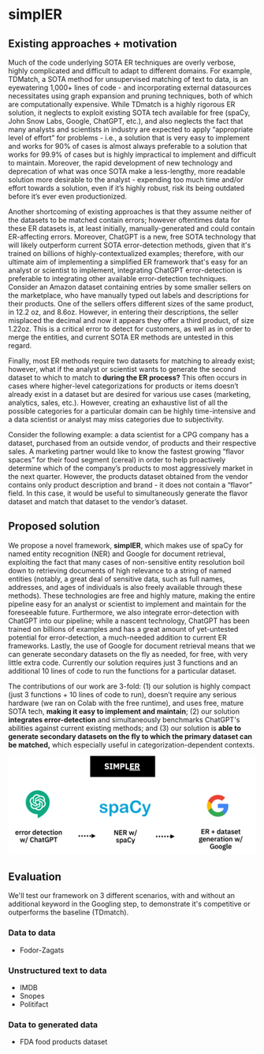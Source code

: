# simplER

## Existing approaches + motivation
Much of the code underlying SOTA ER techniques are overly verbose, highly complicated and difficult to adapt to different domains. For example, TDMatch, a SOTA method for unsupervised matching of text to data, is an eyewatering 1,000+ lines of code - and incorporating external datasources necessitates using graph expansion and pruning techniques, both of which are computationally expensive. While TDmatch is a highly rigorous ER solution, it neglects to exploit existing SOTA tech available for free (spaCy, John Snow Labs, Google, ChatGPT, etc.), and also neglects the fact that many analysts and scientists in industry are expected to apply “appropriate level of effort” for problems - i.e., a solution that is very easy to implement and works for 90% of cases is almost always preferable to a solution that works for 99.9% of cases but is highly impractical to implement and difficult to maintain. Moreover, the rapid development of new technology and deprecation of what was once SOTA make a less-lengthy, more readable solution more desirable to the analyst - expending too much time and/or effort towards a solution, even if it’s highly robust, risk its being outdated before it’s ever even productionized.

Another shortcoming of existing approaches is that they assume neither of the datasets to be matched contain errors; however oftentimes data for these ER datasets is, at least initially, manually-generated and could contain ER-affecting errors. Moreover, ChatGPT is a new, free SOTA technology that will likely outperform current SOTA error-detection methods, given that it's trained on billions of highly-contextualized examples; therefore, with our ultimate aim of implementing a simplified ER framework that's easy for an analyst or scientist to implement, integrating ChatGPT error-detection is preferable to integrating other available error-detection techniques. Consider an Amazon dataset containing entries by some smaller sellers on the marketplace, who have manually typed out labels and descriptions for their products. One of the sellers offers different sizes of the same product, in 12.2 oz, and 8.6oz. However, in entering their descriptions, the seller misplaced the decimal and now it appears they offer a third product, of size 1.22oz. This is a critical error to detect for customers, as well as in order to merge the entities, and current SOTA ER methods are untested in this regard.

Finally, most ER methods require two datasets for matching to already exist; however, what if the analyst or scientist wants to generate the second dataset to which to match to **during the ER process?** This often occurs in cases where higher-level categorizations for products or items doesn’t already exist in a dataset but are desired for various use cases (marketing, analytics, sales, etc.). However, creating an exhaustive list of all the possible categories for a particular domain can be highly time-intensive and a data scientist or analyst may miss categories due to subjectivity. 

Consider the following example: a data scientist for a CPG company has a dataset, purchased from an outside vendor, of products and their respective sales. A marketing partner would like to know the fastest growing “flavor spaces” for their food segment (cereal) in order to help proactively determine which of the company’s products to most aggressively market in the next quarter. However, the products dataset obtained from the vendor contains only product description and brand - it does not contain a “flavor” field. In this case, it would be useful to simultaneously generate the flavor dataset and match that dataset to the vendor’s dataset.

## Proposed solution
We propose a novel framework, **simplER**, which makes use of spaCy for named entity recognition (NER) and Google for document retrieval, exploiting the fact that many cases of non-sensitive entity resolution boil down to retrieving documents of high relevance to a string of named entities (notably, a great deal of sensitive data, such as full names, addresses, and ages of individuals is also freely available through these methods). These technologies are free and highly mature, making the entire pipeline easy for an analyst or scientist to implement and maintain for the foreseeable future. Furthermore, we also integrate error-detection with ChatGPT into our pipeline; while a nascent technology, ChatGPT has been trained on billions of examples and has a great amount of yet-untested potential for error-detection, a much-needed addition to current ER frameworks. Lastly, the use of Google for document retrieval means that we can generate secondary datasets on the fly as needed, for free, with very little extra code. Currently our solution requires just 3 functions and an additional 10 lines of code to run the functions for a particular dataset. 

The contributions of our work are 3-fold: (1) our solution is highly compact (just 3 functions + 10 lines of code to run), doesn’t require any serious hardware (we ran on Colab with the free runtime), and uses free, mature SOTA tech, **making it easy to implement and maintain**; (2) our solution **integrates error-detection** and simultaneously benchmarks ChatGPT's abilities against current existing methods; and (3) our solution is **able to generate secondary datasets on the fly to which the primary dataset can be matched,** which especially useful in categorization-dependent contexts.

![](img/simplER_logos.png)

## Evaluation
We'll test our framework on 3 different scenarios, with and without an additional keyword in the Googling step, to demonstrate it's competitive or outperforms the baseline (TDmatch).

### Data to data
* Fodor-Zagats

### Unstructured text to data
* IMDB
* Snopes
* Politifact

### Data to generated data
* FDA food products dataset

